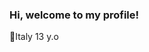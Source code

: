 ### Hi, welcome to my profile!
🎈Italy
13 y.o

<!--
**XXMarDev/xxMarDev** is a ✨ _special_ ✨ repository because its `README.md` (this file) appears on your GitHub profile.

Here are some ideas to get you started:

- 🔭 I’m currently working on front-end.
- 🌱 I’m currently learning React and Tailwind CSS.
- ✨ I'm currently working on many static projects.
-->
